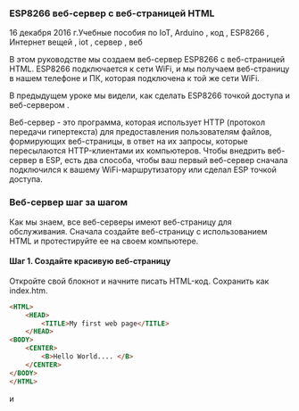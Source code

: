 ### ESP8266 веб-сервер с веб-страницей HTML  

16 декабря 2016 г.Учебные пособия по IoT, Arduino , код , ESP8266 , Интернет вещей , iot , сервер , веб

В этом руководстве мы создаем веб-сервер ESP8266 с веб-страницей HTML. ESP8266  подключается к сети WiFi, и мы получаем веб-страницу в нашем телефоне и ПК, которая подключена к той же сети WiFi.

В предыдущем уроке мы видели, как сделать ESP8266 точкой доступа и  веб-сервером .

Веб-сервер - это программа, которая использует HTTP (протокол передачи гипертекста) для предоставления пользователям файлов, формирующих веб-страницы, в ответ на их запросы, которые пересылаются HTTP-клиентами их компьютеров.
Чтобы внедрить веб-сервер в ESP, есть два способа, чтобы ваш первый веб-сервер сначала подключился к вашему WiFi-маршрутизатору или сделал ESP точкой доступа.

### Веб-сервер шаг за шагом
Как мы знаем, все веб-серверы имеют веб-страницу для обслуживания. Сначала создайте веб-страницу с использованием HTML и протестируйте ее на своем компьютере.

#### Шаг 1. Создайте красивую веб-страницу
Откройте свой блокнот и начните писать HTML-код. Сохранить как index.htm.

```html
<HTML>
	<HEAD>
		<TITLE>My first web page</TITLE>
	</HEAD>
<BODY>
	<CENTER>
		<B>Hello World.... </B>
	</CENTER>	
</BODY>
</HTML>
```

<HEAD> и <TITLE> используются для указания заголовка страницы, который виден в верхней части браузера.
Тег <CENTER> используется для выравнивания текста по центру, <B> - для выделения текста жирным шрифтом.

### Протестируйте свою веб-страницу
Откройте веб-страницу в веб-браузере. Вы можете заметить, что вверху вы видите заголовок «Моя первая веб-страница». И веб-страница с Hello World ... сообщение.

Чтобы увидеть изменения в вашем HTML-коде, просто измените свою HTML-программу и нажмите «Обновить» в браузере. Это отразится сразу. Таким образом, вы можете проверить свою веб-страницу, а затем развернуть ее на ESP8266. Это экономит ваше много времени.

### HTML веб-страница

### Шаг 2: Создание веб-сервера на ESP8266  
ESP может действовать как точка доступа и может подключаться к точке доступа или к обоим.
Сначала мы создаем программу для подключения к точке доступа WiFi (Точка доступа)
Программа для подключения к точке доступа и сделать веб-сервер
Нам нужны эти библиотеки, чтобы сделать веб-сервер.

**ESP8266WiFi.h** требуется для выполнения всех функций, связанных с WiFi, таких как подключение, точка доступа и т. Д.
**WiFiClient.h**   этот файл необходим для отправки запроса в веб-браузер

### ESP8266WebServer.h он обрабатывает все протоколы HTTP  

```ino
#include <ESP8266WiFi.h>
#include <WiFiClient.h>
#include <ESP8266WebServer.h>
```

Определите свой SSID и пароль вашего WiFi-маршрутизатора, к которому подключается ESP

//SSID and Password of your WiFi router
```ino
const char* ssid     = "your_ssid";
const char* password = "password";
```


Веб-сервер находится на порте 80, вы также можете использовать другие порты, порт HTTP по умолчанию - 80, чтобы открыть веб-страницу с другим номером порта, вы должны ввести номер порта после IP-адреса. Ex. Для порта номер 81 вы должны набрать 192.168.2.2:81 в браузере.
```ino
ESP8266WebServer server(80); //Server on port 80
```

Есть два способа сделать веб-сервер одним:   
* подключиться к горячей точке WiFi   
* сделать ESP горячей точкой (Точка доступа).  

Эта команда используется для подключения к вашей точке доступа WiFi. 
Термин Точка доступа (AP) такой же, как Wi-Fi Hot Spot. 
Если сеть открыта, вы можете удалить поле пароля из команды.

```ino
WiFi.begin(ssid, password);     //Connect to your WiFi router
```

После запроса на подключение мы ждем подключения WiFi. После подключения и отключения ESP8266 из-за потери сигнала или по любой другой причине, нет необходимости давать эту команду снова, он попытается подключиться снова автоматически. Это обрабатывается его ОС, вы можете обнаружить некоторые ошибки стека, отображаемые в последовательном мониторе, и эти ошибки происходят из его внутренней ОС.
```ino
// Wait for connection
  while (WiFi.status() != WL_CONNECTED) {
    delay(500);
    Serial.print(".");
  }
```
Чтобы получить IP-адрес, т.е. назначенный ESP8266 вашим WiFi-роутером, используйте эту команду
```ino
WiFi.localIP();
```

Когда клиент запрашивает веб-страницу, вводя IP-адрес ESP, данные для отправки обрабатываются подпрограммой, и это имя подпрограммы определяется в server.on (путь, имя подпрограммы).
```ino
server.on("/", handleRoot); //Which routine to handle at root location
```

Пример: если у вас есть две страницы, вы можете определить это

```ino
Server.on ( «/», корень); //192.168.2.2 (IP ESP) это корневой каталог
Server.on ( «/ стр.1», FIRST_PAGE); //Аный192.168.2.2/page1 »это первое расположение страницы
Server.on ( «/ страница2», Second_page); //Аный192.168.2.2/page2 »это место на второй странице
```

У вас есть три подпрограммы, которые обрабатывают запросы клиентов.

```ino
server.begin();                  //Start server
```

В основном цикле мы обрабатываем запрос клиента
```ino
server.handleClient();          //Handle client requests
```

Эта подпрограмма вызывается, когда вы вводите IP-адрес в веб-браузере и нажимаете Enter. Эта процедура отправляет тест «привет от esp8266» в веб-браузер.

```ino
void handleRoot() {
  server.send(200, "text/plain", "hello from esp8266!");
}
```

Загрузите свой собственный HTML-код в качестве веб-страницы

Мы узнали, как создать веб-сервер и его основы, теперь мы хотим загрузить нашу веб-страницу HTML. Это очень просто, просто замените «привет из esp8266» HTML-кодом.
```ino
server.send(200, "text/plain", "hello from esp8266!");
```

Сначала мы берем код веб-страницы в отдельном заголовочном файле, называем его «index.h», теперь наша веб-страница представляет собой массив символов, хранящихся в переменной MAIN_page . Не используйте комментарии в этом файле. Это HTML-данные как символьный массив, а не программа. Теперь HTML-код находится в заголовочном файле .h, а не .html.

### файл index.h

```ino
const char MAIN_page[] PROGMEM = R"=====(
<HTML>
	<HEAD>
			<TITLE>My first web page</TITLE>
	</HEAD>
<BODY>
	<CENTER>
			<B>Hello World.... </B>
	</CENTER>	
</BODY>
</HTML>
)=====";
```

Теперь мы импортируем этот заголовочный файл в нашу программу, используя #import «index.h» . Убедитесь, что этот файл должен быть с файлом кода Arduino .ino

Изменения в основных программах вносятся в подпрограмму handleRoot, которая отправляет веб-страницу клиенту, теперь мы отправляем html-страницу с текстом text / plain в text / html .

```ino
void handleRoot() {
  server.send(200, "text/plain", "hello from esp8266!");
} 
```

Модифицированная функция handleRoot
```inovoid handleRoot() {
  String s = MAIN_page;
  server.send(200, "text/html", s);
}
```

### Полная программа для веб-страницы HTML от esp8266
.ino файл

```ino
/*
 * Hello world web server
 * circuits4you.com
 */
#include <ESP8266WiFi.h>
#include <WiFiClient.h>
#include <ESP8266WebServer.h>

#include "index.h" //Our HTML webpage contents

//SSID and Password of your WiFi router
const char* ssid = "Circuits4you.com";
const char* password = "123456789";

ESP8266WebServer server(80); //Server on port 80

//===============================================================
// This routine is executed when you open its IP in browser
//===============================================================
void handleRoot() {
 String s = MAIN_page; //Read HTML contents
 server.send(200, "text/html", s); //Send web page
}
//==============================================================
//                  SETUP
//==============================================================
void setup(void){
  Serial.begin(9600);
  
  WiFi.begin(ssid, password);     //Connect to your WiFi router
  Serial.println("");

  // Wait for connection
  while (WiFi.status() != WL_CONNECTED) {
    delay(500);
    Serial.print(".");
  }

  //If connection successful show IP address in serial monitor
  Serial.println("");
  Serial.print("Connected to ");
  Serial.println(ssid);
  Serial.print("IP address: ");
  Serial.println(WiFi.localIP());  //IP address assigned to your ESP
 
  server.on("/", handleRoot);      //Which routine to handle at root location

  server.begin();                  //Start server
  Serial.println("HTTP server started");
}
//==============================================================
//                     LOOP
//==============================================================
void loop(void){
  server.handleClient();          //Handle client requests
}
```


```ino
/*
 * Hello world web server
 * circuits4you.com
 */
#include <ESP8266WiFi.h>
#include <WiFiClient.h>
#include <ESP8266WebServer.h>
 
#include "index.h" //Our HTML webpage contents
 
//SSID and Password of your WiFi router
const char* ssid = "Circuits4you.com";
const char* password = "123456789";
 
ESP8266WebServer server(80); //Server on port 80
 
//===============================================================
// This routine is executed when you open its IP in browser
//===============================================================
void handleRoot() {
 String s = MAIN_page; //Read HTML contents
 server.send(200, "text/html", s); //Send web page
}
//==============================================================
//                  SETUP
//==============================================================
void setup(void){
  Serial.begin(9600);
  
  WiFi.begin(ssid, password);     //Connect to your WiFi router
  Serial.println("");
 
  // Wait for connection
  while (WiFi.status() != WL_CONNECTED) {
    delay(500);
    Serial.print(".");
  }
 
  //If connection successful show IP address in serial monitor
  Serial.println("");
  Serial.print("Connected to ");
  Serial.println(ssid);
  Serial.print("IP address: ");
  Serial.println(WiFi.localIP());  //IP address assigned to your ESP
 
  server.on("/", handleRoot);      //Which routine to handle at root location
 
  server.begin();                  //Start server
  Serial.println("HTTP server started");
}
//==============================================================
//                     LOOP
//==============================================================
void loop(void){
  server.handleClient();          //Handle client requests
}
```


### Полученные результаты
Чтобы увидеть результат, сначала получите IP-адрес от последовательного монитора. Откройте последовательный монитор и нажмите «Сброс». Он отправляет IP-адрес и показывает состояние своего подключения, если он не может подключиться, на последовательном мониторе отображаются точки «…… ..». Проверьте ваш ssid и пароль.
```ino
//SSID and Password of your WiFi router
const char* ssid = "your_ssid";
const char* password = "password";
```

После подключения он покажет следующее

IP-адрес подключения назначен
Откройте веб-браузер и введите этот IP-адрес (192.168.2.2), чтобы использовать доменное имя, прочитайте этот пост. Убедитесь, что ваш ноутбук или телефон должен быть подключен к той же сети. Вы можете увидеть эту веб-страницу, которую мы создали на всех устройствах, которые подключены к маршрутизатору WiFi, к которому подключен ESP8266.


